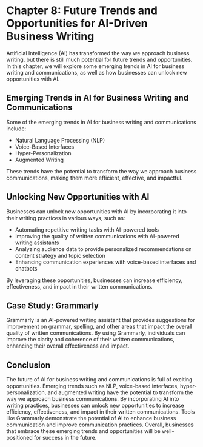 Chapter 8: Future Trends and Opportunities for AI-Driven Business Writing
=========================================================================

Artificial Intelligence (AI) has transformed the way we approach business writing, but there is still much potential for future trends and opportunities. In this chapter, we will explore some emerging trends in AI for business writing and communications, as well as how businesses can unlock new opportunities with AI.

Emerging Trends in AI for Business Writing and Communications
-------------------------------------------------------------

Some of the emerging trends in AI for business writing and communications include:

* Natural Language Processing (NLP)
* Voice-Based Interfaces
* Hyper-Personalization
* Augmented Writing

These trends have the potential to transform the way we approach business communications, making them more efficient, effective, and impactful.

Unlocking New Opportunities with AI
-----------------------------------

Businesses can unlock new opportunities with AI by incorporating it into their writing practices in various ways, such as:

* Automating repetitive writing tasks with AI-powered tools
* Improving the quality of written communications with AI-powered writing assistants
* Analyzing audience data to provide personalized recommendations on content strategy and topic selection
* Enhancing communication experiences with voice-based interfaces and chatbots

By leveraging these opportunities, businesses can increase efficiency, effectiveness, and impact in their written communications.

Case Study: Grammarly
---------------------

Grammarly is an AI-powered writing assistant that provides suggestions for improvement on grammar, spelling, and other areas that impact the overall quality of written communications. By using Grammarly, individuals can improve the clarity and coherence of their written communications, enhancing their overall effectiveness and impact.

Conclusion
----------

The future of AI for business writing and communications is full of exciting opportunities. Emerging trends such as NLP, voice-based interfaces, hyper-personalization, and augmented writing have the potential to transform the way we approach business communications. By incorporating AI into writing practices, businesses can unlock new opportunities to increase efficiency, effectiveness, and impact in their written communications. Tools like Grammarly demonstrate the potential of AI to enhance business communication and improve communication practices. Overall, businesses that embrace these emerging trends and opportunities will be well-positioned for success in the future.

